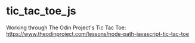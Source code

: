 # tic_tac_toe_js

Working through The Odin Project's Tic Tac Toe: https://www.theodinproject.com/lessons/node-path-javascript-tic-tac-toe
